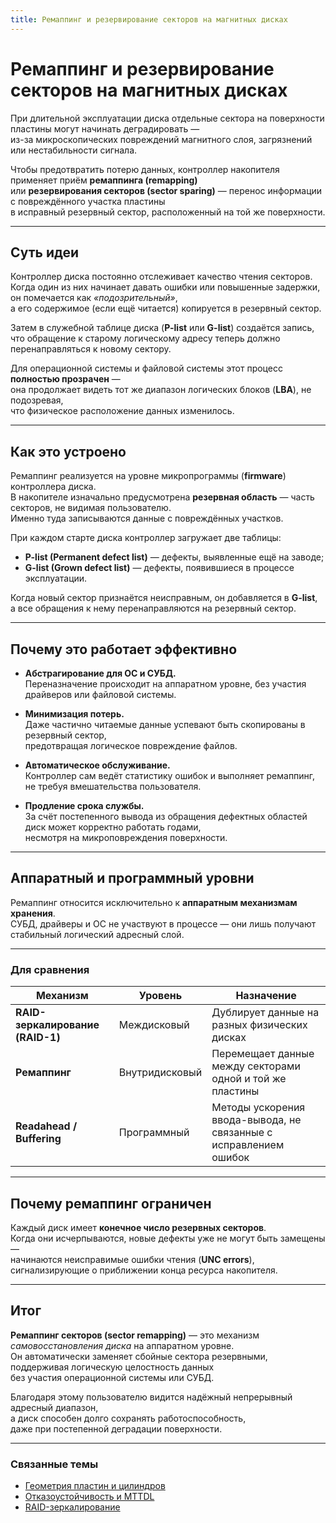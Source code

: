 ```yaml
---
title: Ремаппинг и резервирование секторов на магнитных дисках
---
```


# Ремаппинг и резервирование секторов на магнитных дисках


При длительной эксплуатации диска отдельные сектора на поверхности пластины могут начинать деградировать —  
из-за микроскопических повреждений магнитного слоя, загрязнений или нестабильности сигнала.

Чтобы предотвратить потерю данных, контроллер накопителя применяет приём **ремаппинга (remapping)**  
или **резервирования секторов (sector sparing)** — перенос информации с повреждённого участка пластины  
в исправный резервный сектор, расположенный на той же поверхности.

---

## Суть идеи

Контроллер диска постоянно отслеживает качество чтения секторов.  
Когда один из них начинает давать ошибки или повышенные задержки, он помечается как *«подозрительный»*,  
а его содержимое (если ещё читается) копируется в резервный сектор.

Затем в служебной таблице диска (**P-list** или **G-list**) создаётся запись,  
что обращение к старому логическому адресу теперь должно перенаправляться к новому сектору.

Для операционной системы и файловой системы этот процесс **полностью прозрачен** —  
она продолжает видеть тот же диапазон логических блоков (**LBA**), не подозревая,  
что физическое расположение данных изменилось.

---

## Как это устроено

Ремаппинг реализуется на уровне микропрограммы (**firmware**) контроллера диска.  
В накопителе изначально предусмотрена **резервная область** — часть секторов, не видимая пользователю.  
Именно туда записываются данные с повреждённых участков.

При каждом старте диска контроллер загружает две таблицы:

- **P-list (Permanent defect list)** — дефекты, выявленные ещё на заводе;  
- **G-list (Grown defect list)** — дефекты, появившиеся в процессе эксплуатации.

Когда новый сектор признаётся неисправным, он добавляется в **G-list**,  
а все обращения к нему перенаправляются на резервный сектор.

---

## Почему это работает эффективно

- **Абстрагирование для ОС и СУБД.**  
  Переназначение происходит на аппаратном уровне, без участия драйверов или файловой системы.

- **Минимизация потерь.**  
  Даже частично читаемые данные успевают быть скопированы в резервный сектор,  
  предотвращая логическое повреждение файлов.

- **Автоматическое обслуживание.**  
  Контроллер сам ведёт статистику ошибок и выполняет ремаппинг,  
  не требуя вмешательства пользователя.

- **Продление срока службы.**  
  За счёт постепенного вывода из обращения дефектных областей диск может корректно работать годами,  
  несмотря на микроповреждения поверхности.

---

## Аппаратный и программный уровни

Ремаппинг относится исключительно к **аппаратным механизмам хранения**.  
СУБД, драйверы и ОС не участвуют в процессе — они лишь получают стабильный логический адресный слой.

---

### Для сравнения

| Механизм | Уровень | Назначение |
|-----------|----------|-------------|
| **RAID-зеркалирование (RAID-1)** | Междисковый | Дублирует данные на разных физических дисках |
| **Ремаппинг** | Внутридисковый | Перемещает данные между секторами одной и той же пластины |
| **Readahead / Buffering** | Программный | Методы ускорения ввода-вывода, не связанные с исправлением ошибок |

---

## Почему ремаппинг ограничен

Каждый диск имеет **конечное число резервных секторов**.  
Когда они исчерпываются, новые дефекты уже не могут быть замещены —  
начинаются неисправимые ошибки чтения (**UNC errors**),  
сигнализирующие о приближении конца ресурса накопителя.

---

## Итог

**Ремаппинг секторов (sector remapping)** — это механизм *самовосстановления диска* на аппаратном уровне.  
Он автоматически заменяет сбойные сектора резервными, поддерживая логическую целостность данных  
без участия операционной системы или СУБД.

Благодаря этому пользователю видится надёжный непрерывный адресный диапазон,  
а диск способен долго сохранять работоспособность,  
даже при постепенной деградации поверхности.

---

### Связанные темы

- [Геометрия пластин и цилиндров](/Nodes/DataManagement_and_Storage/Storage/Physical_layer/DiskGeometry.md)
- [Отказоустойчивость и MTTDL](/Nodes/DataManagement_and_Storage/Storage/FaultTolerance/MTBF_and_MTTDL.md)
- [RAID-зеркалирование](./Mirroring.md)
